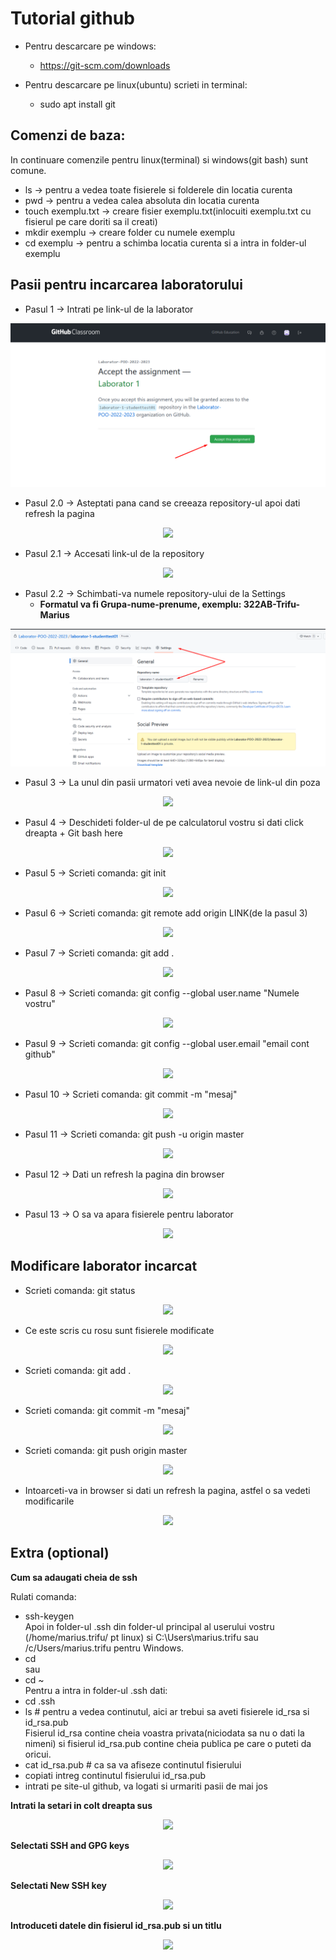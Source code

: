 # Tutorial github

 - Pentru descarcare pe windows:
   - https://git-scm.com/downloads

 - Pentru descarcare pe linux(ubuntu) scrieti in terminal:
   - sudo apt install git

## Comenzi de baza:

In continuare comenzile pentru linux(terminal) si windows(git bash) sunt comune.
- ls -> pentru a vedea toate fisierele si folderele din locatia curenta
- pwd -> pentru a vedea calea absoluta din locatia curenta
- touch exemplu.txt -> creare fisier exemplu.txt(inlocuiti exemplu.txt cu fisierul pe care doriti sa il creati)
- mkdir exemplu -> creare folder cu numele exemplu
- cd exemplu -> pentru a schimba locatia curenta si a intra in folder-ul exemplu

## Pasii pentru incarcarea laboratorului

- Pasul 1 -> Intrati pe link-ul de la laborator
<p align="center">
  <img src="https://github.com/Laborator-POO-2022-2023/Tutorial/blob/main/1.png" />
</p>

- Pasul 2.0 -> Asteptati pana cand se creeaza repository-ul apoi dati refresh la pagina
<p align="center">
  <img src="https://github.com/Laborator-POO-2021/Tutorial-upload/blob/master/pasul2.0.png" />
</p>

- Pasul 2.1 -> Accesati link-ul de la repository
<p align="center">
  <img src="https://github.com/Laborator-POO-2021/Tutorial-upload/blob/master/pasul2.png" />
</p>

- Pasul 2.2 -> Schimbati-va numele repository-ului de la Settings
   - <b>Formatul va fi Grupa-nume-prenume, exemplu: 322AB-Trifu-Marius</b>

<p align="center">
  <img src="https://github.com/Laborator-POO-2022-2023/Tutorial/blob/main/5.png" />
</p>

- Pasul 3 -> La unul din pasii urmatori veti avea nevoie de link-ul din poza
<p align="center">
  <img src="https://github.com/Laborator-POO-2021/Tutorial-upload/blob/master/pasul3.png" />
</p>

- Pasul 4 -> Deschideti folder-ul de pe calculatorul vostru si dati click dreapta + Git bash here
<p align="center">
  <img src="https://github.com/Laborator-POO-2021/Tutorial-upload/blob/master/pasul4.png" />
</p>

- Pasul 5 -> Scrieti comanda: git init
<p align="center">
  <img src="https://github.com/Laborator-POO-2021/Tutorial-upload/blob/master/pasul5.png" />
</p>

- Pasul 6 -> Scrieti comanda: git remote add origin LINK(de la pasul 3)
<p align="center">
  <img src="https://github.com/Laborator-POO-2021/Tutorial-upload/blob/master/pasul6.png" />
</p>

- Pasul 7 -> Scrieti comanda: git add .
<p align="center">
  <img src="https://github.com/Laborator-POO-2021/Tutorial-upload/blob/master/pasul7.png" />
</p>

- Pasul 8 -> Scrieti comanda: git config --global user.name "Numele vostru"
<p align="center">
  <img src="https://github.com/Laborator-POO-2021/Tutorial-upload/blob/master/pasul8.png" />
</p>

- Pasul 9 -> Scrieti comanda: git config --global user.email "email cont github"
<p align="center">
  <img src="https://github.com/Laborator-POO-2021/Tutorial-upload/blob/master/pasul9.png" />
</p>

- Pasul 10 -> Scrieti comanda: git commit -m "mesaj"
<p align="center">
  <img src="https://github.com/Laborator-POO-2021/Tutorial-upload/blob/master/pasul10.png" />
</p>

- Pasul 11 -> Scrieti comanda: git push -u origin master
<p align="center">
  <img src="https://github.com/Laborator-POO-2021/Tutorial-upload/blob/master/pasul11.png" />
</p>

- Pasul 12 -> Dati un refresh la pagina din browser
<p align="center">
  <img src="https://github.com/Laborator-POO-2021/Tutorial-upload/blob/master/pasul12.png" />
</p>

- Pasul 13 -> O sa va apara fisierele pentru laborator
<p align="center">
  <img src="https://github.com/Laborator-POO-2021/Tutorial-upload/blob/master/pasul13.png" />
</p>

## Modificare laborator incarcat

- Scrieti comanda: git status
<p align="center">
  <img src="https://github.com/Laborator-POO-2021/Tutorial-upload/blob/master/pas1.png" />
</p>

- Ce este scris cu rosu sunt fisierele modificate
<p align="center">
  <img src="https://github.com/Laborator-POO-2021/Tutorial-upload/blob/master/pas2.png" />
</p>

- Scrieti comanda: git add .
<p align="center">
  <img src="https://github.com/Laborator-POO-2021/Tutorial-upload/blob/master/pas3.png" />
</p>

- Scrieti comanda: git commit -m "mesaj"
<p align="center">
  <img src="https://github.com/Laborator-POO-2021/Tutorial-upload/blob/master/pas4.png" />
</p>

- Scrieti comanda: git push origin master
<p align="center">
  <img src="https://github.com/Laborator-POO-2021/Tutorial-upload/blob/master/pas5.png" />
</p>

- Intoarceti-va in browser si dati un refresh la pagina, astfel o sa vedeti modificarile
<p align="center">
  <img src="https://github.com/Laborator-POO-2021/Tutorial-upload/blob/master/pas6.png" />
</p>

## Extra (optional)

**Cum sa adaugati cheia de ssh**

Rulati comanda:
- ssh-keygen\
Apoi in folder-ul .ssh din folder-ul principal al userului vostru (/home/marius.trifu/ pt linux) si C:\Users\marius.trifu sau /c/Users/marius.trifu pentru Windows.
- cd\
sau
- cd ~\
Pentru a intra in folder-ul .ssh dati:
- cd .ssh
- ls # pentru a vedea continutul, aici ar trebui sa aveti fisierele id_rsa si id_rsa.pub\
Fisierul id_rsa contine cheia voastra privata(niciodata sa nu o dati la nimeni) si fisierul id_rsa.pub contine cheia publica pe care o puteti da oricui.
- cat id_rsa.pub # ca sa va afiseze continutul fisierului
- copiati intreg continutul fisierului id_rsa.pub
- intrati pe site-ul github, va logati si urmariti pasii de mai jos

<p><b>Intrati la setari in colt dreapta sus</b></p>

<p align="center">
  <img src="https://github.com/Laborator-POO-2021/Tutorial-upload/blob/master/Screenshot_4.png" />
</p>
<p><b>Selectati SSH and GPG keys</b></p>

<p align="center">
  <img src="https://github.com/Laborator-POO-2021/Tutorial-upload/blob/master/Screenshot_5.png" />
</p>
<p><b>Selectati New SSH key</b></p>

<p align="center">
  <img src="https://github.com/Laborator-POO-2021/Tutorial-upload/blob/master/Screenshot_7.png" />
</p>
<p><b>Introduceti datele din fisierul id_rsa.pub si un titlu</b></p>

<p align="center">
  <img src="https://github.com/Laborator-POO-2021/Tutorial-upload/blob/master/Screenshot_6.png" />
</p>
